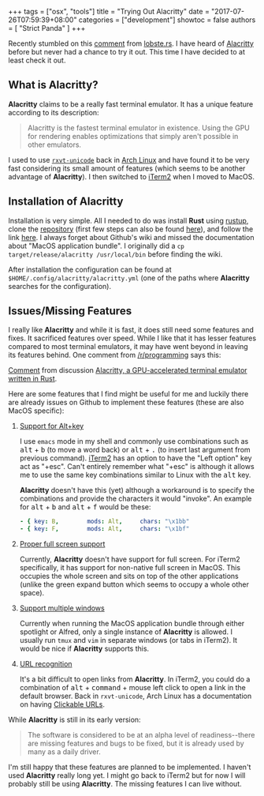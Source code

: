 +++
tags = ["osx", "tools"]
title = "Trying Out Alacritty"
date = "2017-07-26T07:59:39+08:00"
categories = ["development"]
showtoc = false
authors = [
  "Strict Panda"
]
+++

Recently stumbled on this [comment][1] from [lobste.rs][2]. I have heard of [Alacritty][3] before but never had a chance to try it out. This time I have decided to at least check it out.

## What is Alacritty?

**Alacritty** claims to be a really fast terminal emulator. It has a unique feature according to its description:

> Alacritty is the fastest terminal emulator in existence. Using the GPU for rendering enables optimizations that simply aren't possible in other emulators.

I used to use [`rxvt-unicode`][4] back in [Arch Linux][5] and have found it to be very fast considering its small amount of features (which seems to be another advantage of **Alacritty**). I then switched to [iTerm2][6] when I moved to MacOS.

## Installation of Alacritty

Installation is very simple. All I needed to do was install **Rust** using [rustup][7], clone the [repository][3] (first few steps can also be found [here][9]), and follow the link [here][8]. I always forget about Github's wiki and missed the documentation about "MacOS application bundle". I originally did a `cp target/release/alacritty /usr/local/bin` before finding the wiki.

After installation the configuration can be found at `$HOME/.config/alacritty/alacritty.yml` (one of the paths where **Alacritty** searches for the configuration).

## Issues/Missing Features

I really like **Alacritty** and while it is fast, it does still need some features and fixes. It sacrificed features over speed. While I like that it has lesser features compared to most terminal emulators, it may have went beyond in leaving its features behind. One comment from [/r/programming][10] says this:

<div class="reddit-embed" data-embed-media="www.redditmedia.com" data-embed-parent="false" data-embed-live="false" data-embed-uuid="2a03260a-6e92-4c3c-885b-03b739087f94" data-embed-created="2017-09-16T16:49:21.841Z"><a href="https://www.reddit.com/r/programming/comments/5mflek/alacritty_a_gpuaccelerated_terminal_emulator/dc3r3zc/">Comment</a> from discussion <a href="https://www.reddit.com/r/programming/comments/5mflek/alacritty_a_gpuaccelerated_terminal_emulator/">Alacritty, a GPU-accelerated terminal emulator written in Rust</a>.</div><script async src="https://www.redditstatic.com/comment-embed.js"></script>

Here are some features that I find might be useful for me and luckily there are already issues on Github to implement these features (these are also MacOS specific):

1. [Support for Alt+key][11]

    I use `emacs` mode in my shell and commonly use combinations such as <kbd>alt</kbd> + <kbd>b</kbd> (to move a word back) or <kbd>alt</kbd> + <kbd>.</kbd> (to insert last argument from previous command). [iTerm2][6] has an option to have the "Left option" key act as "+esc". Can't entirely remember what "+esc" is although it allows me to use the same key combinations similar to Linux with the <kbd>alt</kbd> key.

    **Alacritty** doesn't have this (yet) although a workaround is to specify the combinations and provide the characters it would "invoke". An example for <kbd>alt</kbd> + <kbd>b</kbd> and <kbd>alt</kbd> + <kbd>f</kbd> would be these:

    ```yml
    - { key: B,        mods: Alt,     chars: "\x1bb"                       }
    - { key: F,        mods: Alt,     chars: "\x1bf"                       }
    ```

2. [Proper full screen support][12]

    Currently, **Alacritty** doesn't have support for full screen. For iTerm2 specifically, it has support for non-native full screen in MacOS. This occupies the whole screen and sits on top of the other applications (unlike the green expand button which seems to occupy a whole other space).

3. [Support multiple windows][13]

    Currently when running the MacOS application bundle through either spotlight or Alfred, only a single instance of **Alacritty** is allowed. I usually run `tmux` and `vim` in separate windows (or tabs in iTerm2). It would be nice if **Alacritty** supports this.

4. [URL recognition][14]

    It's a bit difficult to open links from **Alacritty**. In iTerm2, you could do a combination of <kbd>alt</kbd> + <kbd>command</kbd> + mouse left click to open a link in the default browser. Back in `rxvt-unicode`, Arch Linux has a documentation on having [Clickable URLs][15].

While **Alacritty** is still in its early version:

> The software is considered to be at an alpha level of readiness--there are missing features and bugs to be fixed, but it is already used by many as a daily driver.

I'm still happy that these features are planned to be implemented. I haven't used **Alacritty** really long yet. I might go back to iTerm2 but for now I will probably still be using **Alacritty**. The missing features I can live without.

[1]: https://lobste.rs/s/xvwozt/terminal_shell_performance#c_yvgwoo
[2]: http://lobste.rs/
[3]: https://github.com/jwilm/alacritty
[4]: http://software.schmorp.de/pkg/rxvt-unicode.html
[5]: http://archlinux.org/
[6]: https://www.iterm2.com/
[7]: https://www.iterm2.com/
[8]: https://github.com/jwilm/alacritty/wiki/MacOS-application-bundle
[9]: https://github.com/jwilm/alacritty#prerequisites
[10]: https://www.reddit.com/r/programming/comments/5mflek/alacritty_a_gpuaccelerated_terminal_emulator/dc3r3zc/
[11]: https://github.com/jwilm/alacritty/issues/93
[12]: https://github.com/jwilm/alacritty/issues/34
[13]: https://github.com/jwilm/alacritty/issues/607
[14]: https://github.com/jwilm/alacritty/issues/113
[15]: https://wiki.archlinux.org/index.php/rxvt-unicode#Clickable_URLs
